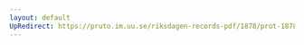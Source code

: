 ```yaml
---
layout: default
UpRedirect: https://pruto.im.uu.se/riksdagen-records-pdf/1878/prot-1878--ak--052/prot-1878--ak--052_025.pdf
---
```

